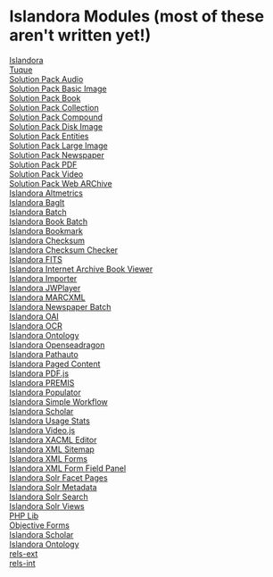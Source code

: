 # Islandora Modules (most of these aren't written yet!)

[Islandora](Islandora.md)<br/>
[Tuque](Tuque.md)<br/>
[Solution Pack Audio](Solution_Pack_Audio.md)<br/>
[Solution Pack Basic Image](Solution_Pack_Basic_Image.md)<br/>
[Solution Pack Book](Solution_Pack_Book.md)<br/>
[Solution Pack Collection](Solution_Pack_Collection.md)<br/>
[Solution Pack Compound](Solution_Pack_Compound.md)<br/>
[Solution Pack Disk Image](Solution_Pack_Disk_Image.md)<br/>
[Solution Pack Entities](Solution_Pack_Entities.md)<br/>
[Solution Pack Large Image](Solution_Pack_Large_Image.md)<br/>
[Solution Pack Newspaper](Solution_Pack_Newspaper.md)<br/>
[Solution Pack PDF](Solution_Pack_PDF.md)<br/>
[Solution Pack Video](Solution_Pack_Video.md)<br/>
[Solution Pack Web ARChive](Solution_Pack_Web_ARChive.md)<br/>
[Islandora Altmetrics](Islandora_Altmetrics.md)<br/>
[Islandora BagIt](Islandora_BagIt.md)<br/>
[Islandora Batch](Islandora_Batch.md)<br/>
[Islandora Book Batch](Islandora_Book_Batch.md)<br/>
[Islandora Bookmark](Islandora_Bookmark.md)<br/>
[Islandora Checksum](Islandora_Checksum.md)<br/>
[Islandora Checksum Checker](Islandora_Checksum_Checker.md)<br/>
[Islandora FITS](Islandora_FITS.md)<br/>
[Islandora Internet Archive Book Viewer](Islandora_Internet_Archive_Book_Viewer.md)<br/>
[Islandora Importer](Islandora_Importer.md)<br/>
[Islandora JWPlayer](Islandora_JWPlayer.md)<br/>
[Islandora MARCXML](Islandora_MARCXML.md)<br/>
[Islandora Newspaper Batch](Islandora_Newspaper_Batch.md)<br/>
[Islandora OAI](Islandora_oai.md)<br/>
[Islandora OCR](Islandora_OCR.md)<br/>
[Islandora Ontology](Islandora_Ontology.md)<br/>
[Islandora Openseadragon](Islandora_Openseadragon.md)<br/>
[Islandora Pathauto](Islandora_Pathauto.md)<br/>
[Islandora Paged Content](Islandora_Paged_Content.md)<br/>
[Islandora PDF.js](Islandora_PDF.js.md)<br/>
[Islandora PREMIS](Islandora_PREMIS.md)<br/>
[Islandora Populator](Islandora_Populator.md)<br/>
[Islandora Simple Workflow](Islandora_Simple_Workflow.md)<br/>
[Islandora Scholar](Islandora_Scholar.md)<br/>
[Islandora Usage Stats](Islandora_Usage_Stats.md)<br/>
[Islandora Video.js](Islandora_Video.js.md)<br/>
[Islandora XACML Editor](Islandora_XACML_Editor.md)<br/>
[Islandora XML Sitemap](Islandora_XML_Sitemap.md)<br/>
[Islandora XML Forms](Islandora_XML_Forms.md)<br/>
[Islandora XML Form Field Panel](Islandora_XML_Form_Field_Panel.md)<br/>
[Islandora Solr Facet Pages](Islandora_Solr_Facet_Pages.md)<br/>
[Islandora Solr Metadata](Islandora_Solr_Metadata.md)<br/>
[Islandora Solr Search](Islandora_Solr_Search.md)<br/>
[Islandora Solr Views](Islandora_Solr_Views.md)<br/>
[PHP Lib](PHP_Lib.md)<br/>
[Objective Forms](Objective_Forms.md)<br/>
[Islandora Scholar](Islandora_Scholar.md)<br/>
[Islandora Ontology](Islandora_Ontology.md)<br/>
[rels-ext](rels-ext.md)<br/>
[rels-int](rels-int.md)<br/>

